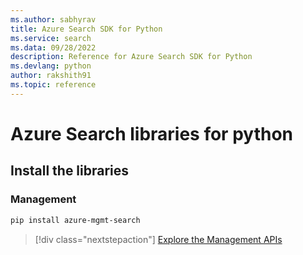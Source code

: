 ```yaml
---
ms.author: sabhyrav
title: Azure Search SDK for Python
ms.service: search
ms.data: 09/28/2022
description: Reference for Azure Search SDK for Python
ms.devlang: python
author: rakshith91
ms.topic: reference
---
```

# Azure Search libraries for python

## Install the libraries


### Management

```bash
pip install azure-mgmt-search
```
> [!div class="nextstepaction"]
> [Explore the Management APIs](/python/api/overview/azure/search/management)
